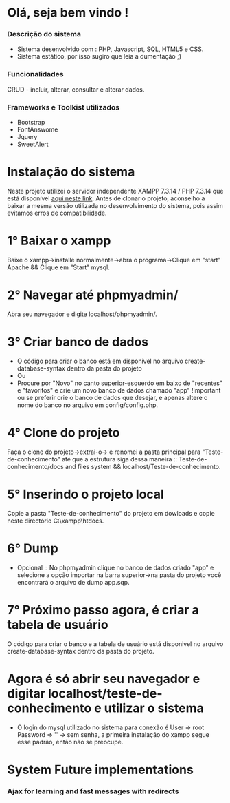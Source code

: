 # Olá, seja bem vindo !

### Descrição do sistema
 * Sistema desenvolvido com : PHP, Javascript, SQL, HTML5 e CSS.
 * Sistema estático, por isso sugiro que leia a dumentação ;)
 
### Funcionalidades
 CRUD - incluir, alterar, consultar e alterar dados.

### Frameworks e Toolkist utilizados
* Bootstrap
* FontAnswome
* Jquery
* SweetAlert

# Instalação do sistema
Neste projeto utilizei o servidor independente XAMPP 7.3.14 / PHP 7.3.14 que está disponível [aqui neste link](https://www.apachefriends.org/download.html). Antes de clonar o projeto, aconselho a baixar a mesma versão utilizada no desenvolvimento  do sistema, pois assim evitamos erros de compatibilidade.

# 1° Baixar o xampp
Baixe o xampp->installe normalmente->abra o programa->Clique em "start" Apache && Clique em "Start" mysql.

# 2° Navegar até phpmyadmin/
Abra seu navegador e digite localhost/phpmyadmin/.

# 3° Criar banco de dados
* O código para criar o banco está em disponivel no arquivo create-database-syntax dentro da pasta do projeto
* Ou
* Procure por "Novo" no canto superior-esquerdo em baixo de "recentes" e "favoritos" e crie um novo banco de dados chamado "app" !important ou se preferir crie o banco de dados que desejar, e apenas altere o nome do banco no arquivo em config/config.php.

# 4° Clone do projeto
Faça o clone do projeto->extrai-o-> e renomei a pasta principal para "Teste-de-conhecimento" até que a estrutura siga dessa maneira :: Teste-de-conhecimento/docs and files system && localhost/Teste-de-conhecimento.

# 5° Inserindo o projeto local
Copie a pasta "Teste-de-conhecimento" do projeto em dowloads e copie neste directório C:\xampp\htdocs.
 
# 6° Dump
* Opcional :: No phpmyadmin clique no banco de dados criado "app" e selecione a opção importar na barra superior->na pasta do projeto você encontrará o arquivo de dump app.sqp.

# 7° Próximo passo agora, é criar a tabela de usuário
O código para criar o banco e a tabela de usuário está disponivel no arquivo create-database-syntax dentro da pasta do projeto.

# Agora é só abrir seu navegador e digitar localhost/teste-de-conhecimento e utilizar o sistema
* O login do mysql utilizado no sistema para conexão é  User => root  Password => '' -> sem senha, a primeira instalação do xampp segue esse padrão, então não se preocupe.

# System Future implementations
### Ajax for learning and fast messages with redirects
